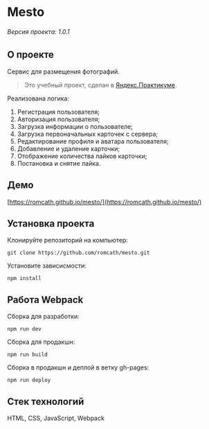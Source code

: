 # Mesto

###### Версия проекта: 1.0.1

## О проекте
Сервис для размещения фотографий.
> Это учебный проект, сделан в [Яндекс.Практикуме](https://praktikum.yandex.ru).

Реализована логика:
1. Регистрация пользователя;
2. Авторизация пользователя;
3. Загрузка информации о пользователе;
4. Загрузка первоначальных карточек с сервера;
5. Редактирование профиля и аватара пользователя;
6. Добавление и удаление карточки;
7. Отображение количества лайков карточки;
8. Постановка и снятие лайка.

## Демо
[https://romcath.github.io/mesto/](https://romcath.github.io/mesto/)

## Установка проекта
Клонируйте репозиторий на компьютер:

```git clone https://github.com/romcath/mesto.git```


Установите зависисмости:

```npm install```

## Работа Webpack
Сборка для разработки:

```npm run dev```

Сборка для продакшн:

```npm run build```

Сборка в продакшн и деплой в ветку gh-pages:

```npm run deploy```

## Стек технологий
HTML, CSS, JavaScript, Webpack
